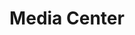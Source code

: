 ---
title: "Media Center"
description: "My private Multimedia server, for storing movies and series and watching them through various means."
pubDate: "Dec 22 2023"
heroImage: "/app-06.png"

tags: ['DOCKER COMPOSE', 'UBUNTU SERVER', 'JELLYFIN']
---